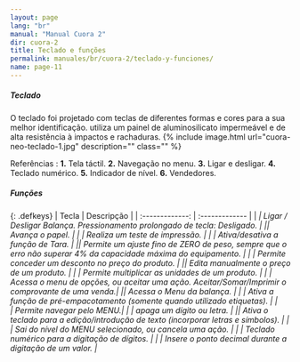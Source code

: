 ```yaml
---
layout: page
lang: "br"
manual: "Manual Cuora 2"
dir: cuora-2
title: Teclado e funções
permalink: manuales/br/cuora-2/teclado-y-funciones/
name: page-11
---
```

##### Teclado
O teclado foi projetado com teclas de diferentes formas e cores para a sua melhor identificação. utiliza um painel de aluminosilicato impermeável e de alta resistência à impactos e rachaduras.
{% include image.html url="cuora-neo-teclado-1.jpg" description="" class="" %}


Referências
: **1.** Tela táctil. **2.** Navegação no menu. **3.** Ligar e desligar. **4.** Teclado numérico. **5.** Indicador de nível. **6.** Vendedores.

##### Funções

{: .defkeys}
| Tecla    | Descripção     |
| :-------------: | :------------- |
|<i class="systel-tecla-4 bg-3"/> | Ligar / Desligar Balança. Pressionamento prolongado de tecla: Desligado. |
|<span class="systel-tecla-8"><span class="path1"></span><span class="path2"></span><span class="path3"></span><span class="path4"></span></span>| Avança o papel. |
|<i class="systel-tecla-9"/> | Realiza um teste de impressão. |
|<i class="systel-tecla-13"/> | Ativa/desativa a função de Tara. |
|<i class="systel-tecla-14"/>| Permite um ajuste fino de ZERO de peso, sempre que o erro não superar 4% da capacidade máxima do equipamento. |
|<i class="systel-tecla-18"/> | Permite conceder um desconto no preço do produto. |
|<span class="systel-tecla-28"><span class="path1"></span><span class="path2"></span><span class="path3"></span><span class="path4"></span></span>| Edita manualmente o preço de um produto. |
|<i class="systel-tecla-29"/> | Permite multiplicar as unidades de um produto. |
|<i class="systel-tecla-30 bg-2"/> | Acessa o menu de opções, ou aceitar uma ação. Aceitar/Somar/Imprimir o comprovante de uma venda.|
|<i class="systel-tecla-1 bg-3"/>| Acessa o Menu da balança. |
|<i class="systel-tecla-3"/> | Ativa a função de pré-empacotamento (somente quando utilizado etiquetas). |
|<i class="systel-tecla-2"/><br><i class="systel-tecla-5"/><i class="systel-tecla-6"/><i class="systel-tecla-7"/> | Permite navegar pelo MENU.|
|<i class="systel-tecla-10"/> | apaga um dígito ou letra.  |
|<span class="systel-tecla-11"><span class="path1"></span><span class="path2"></span><span class="path3"></span><span class="path4"></span><span class="path5"></span><span class="path6"></span><span class="path7"></span><span class="path8"></span><span class="path9"></span><span class="path10"></span><span class="path11"></span><span class="path12"></span><span class="path13"></span></span>| Ativa o teclado para a edição/introdução de texto (incorporar letras e símbolos). |
|<i class="systel-tecla-12"/> | Sai do nível do MENU selecionado, ou cancela uma ação.  |
|<i class="systel-tecla-25"/><i class="systel-tecla-27"/><i class="systel-tecla-17"/> | Teclado numérico para a digitação de dígitos. |
|<i class="systel-tecla-27"/> | Insere o ponto decimal durante a digitação de um valor. |
